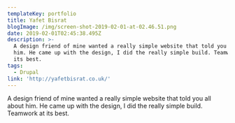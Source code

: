 ```yaml
---
templateKey: portfolio
title: Yafet Bisrat
blogImage: /img/screen-shot-2019-02-01-at-02.46.51.png
date: 2019-02-01T02:45:38.495Z
description: >-
  A design friend of mine wanted a really simple website that told you all about
  him. He came up with the design, I did the really simple build. Teamwork at
  its best.
tags:
  - Drupal
link: 'http://yafetbisrat.co.uk/'
---
```

A design friend of mine wanted a really simple website that told you all about him. He came up with the design, I did the really simple build. Teamwork at its best.
